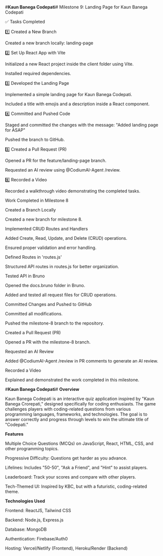 #**Kaun Banega Codepati**#
Milestone 9: Landing Page for Kaun Banega Codepati

✅ Tasks Completed

1️⃣ Created a New Branch

Created a new branch locally: landing-page

2️⃣ Set Up React App with Vite

Initialized a new React project inside the client folder using Vite.

Installed required dependencies.

3️⃣ Developed the Landing Page

Implemented a simple landing page for Kaun Banega Codepati.

Included a title with emojis and a description inside a React component.

4️⃣ Committed and Pushed Code

Staged and committed the changes with the message: "Added landing page for ASAP"

Pushed the branch to GitHub.

5️⃣ Created a Pull Request (PR)

Opened a PR for the feature/landing-page branch.

Requested an AI review using @CodiumAI-Agent /review.

6️⃣ Recorded a Video

Recorded a walkthrough video demonstrating the completed tasks.




Work Completed in Milestone 8

Created a Branch Locally

Created a new branch for milestone 8.

Implemented CRUD Routes and Handlers

Added Create, Read, Update, and Delete (CRUD) operations.

Ensured proper validation and error handling.

Defined Routes in 'routes.js'

Structured API routes in routes.js for better organization.

Tested API in Bruno

Opened the docs.bruno folder in Bruno.

Added and tested all request files for CRUD operations.

Committed Changes and Pushed to GitHub

Committed all modifications.

Pushed the milestone-8 branch to the repository.

Created a Pull Request (PR)

Opened a PR with the milestone-8 branch.

Requested an AI Review

Added @CodiumAI-Agent /review in PR comments to generate an AI review.

Recorded a Video

Explained and demonstrated the work completed in this milestone.






#**Kaun Banega Codepati**#
__Overview__

Kaun Banega Codepati is an interactive quiz application inspired by "Kaun Banega Crorepati," designed specifically for coding enthusiasts. The game challenges players with coding-related questions from various programming languages, frameworks, and technologies. The goal is to answer correctly and progress through levels to win the ultimate title of "Codepati."

__Features__

Multiple Choice Questions (MCQs) on JavaScript, React, HTML, CSS, and other programming topics.

Progressive Difficulty: Questions get harder as you advance.

Lifelines: Includes "50-50", "Ask a Friend", and "Hint" to assist players.

Leaderboard: Track your scores and compare with other players.

Tech-Themed UI: Inspired by KBC, but with a futuristic, coding-related theme.

__Technologies Used__

Frontend: ReactJS, Tailwind CSS

Backend: Node.js, Express.js

Database: MongoDB

Authentication: Firebase/Auth0

Hosting: Vercel/Netlify (Frontend), Heroku/Render (Backend)